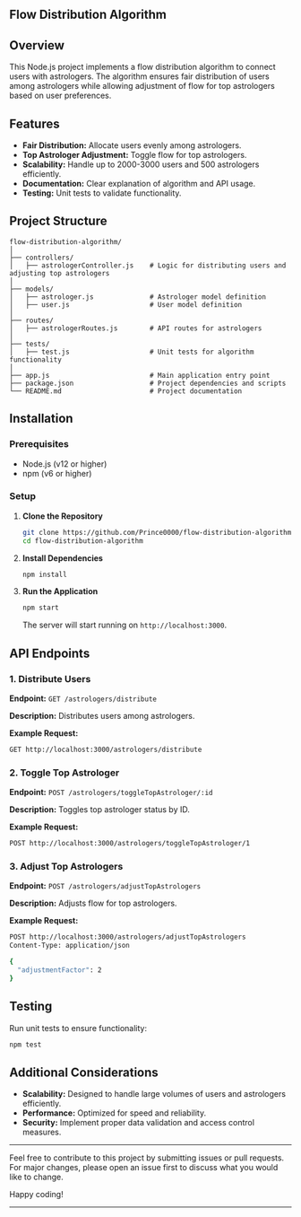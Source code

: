 ## Flow Distribution Algorithm

## Overview

This Node.js project implements a flow distribution algorithm to connect users with astrologers. The algorithm ensures fair distribution of users among astrologers while allowing adjustment of flow for top astrologers based on user preferences.

## Features

- **Fair Distribution:** Allocate users evenly among astrologers.
- **Top Astrologer Adjustment:** Toggle flow for top astrologers.
- **Scalability:** Handle up to 2000-3000 users and 500 astrologers efficiently.
- **Documentation:** Clear explanation of algorithm and API usage.
- **Testing:** Unit tests to validate functionality.

## Project Structure

```
flow-distribution-algorithm/
│
├── controllers/
│   ├── astrologerController.js    # Logic for distributing users and adjusting top astrologers
│
├── models/
│   ├── astrologer.js              # Astrologer model definition
│   ├── user.js                    # User model definition
│
├── routes/
│   ├── astrologerRoutes.js        # API routes for astrologers
│
├── tests/
│   ├── test.js                    # Unit tests for algorithm functionality
│
├── app.js                         # Main application entry point
├── package.json                   # Project dependencies and scripts
└── README.md                      # Project documentation
```

## Installation

### Prerequisites

- Node.js (v12 or higher)
- npm (v6 or higher)

### Setup

1. **Clone the Repository**

   ```bash
   git clone https://github.com/Prince0000/flow-distribution-algorithm.git
   cd flow-distribution-algorithm
   ```

2. **Install Dependencies**

   ```bash
   npm install
   ```

3. **Run the Application**

   ```bash
   npm start
   ```

   The server will start running on `http://localhost:3000`.

## API Endpoints

### 1. Distribute Users

**Endpoint:** `GET /astrologers/distribute`

**Description:** Distributes users among astrologers.

**Example Request:**

```bash
GET http://localhost:3000/astrologers/distribute
```

### 2. Toggle Top Astrologer

**Endpoint:** `POST /astrologers/toggleTopAstrologer/:id`

**Description:** Toggles top astrologer status by ID.

**Example Request:**

```bash
POST http://localhost:3000/astrologers/toggleTopAstrologer/1
```

### 3. Adjust Top Astrologers

**Endpoint:** `POST /astrologers/adjustTopAstrologers`

**Description:** Adjusts flow for top astrologers.

**Example Request:**

```bash
POST http://localhost:3000/astrologers/adjustTopAstrologers
Content-Type: application/json

{
  "adjustmentFactor": 2
}
```

## Testing

Run unit tests to ensure functionality:

```bash
npm test
```

## Additional Considerations

- **Scalability:** Designed to handle large volumes of users and astrologers efficiently.
- **Performance:** Optimized for speed and reliability.
- **Security:** Implement proper data validation and access control measures.


---

Feel free to contribute to this project by submitting issues or pull requests. For major changes, please open an issue first to discuss what you would like to change.

Happy coding!

---
